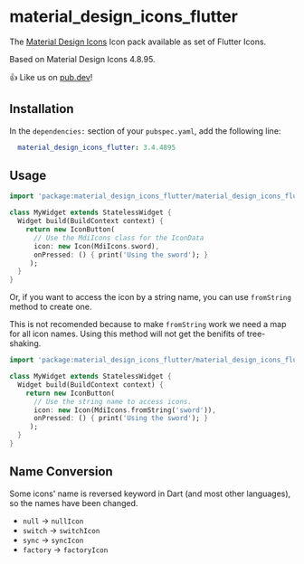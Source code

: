 # material_design_icons_flutter

The [Material Design Icons](https://materialdesignicons.com/) Icon pack available as set of Flutter Icons.

Based on Material Design Icons 4.8.95.

👍 Like us on [pub.dev](https://pub.dev/packages/material_design_icons_flutter)!

## Installation

In the `dependencies:` section of your `pubspec.yaml`, add the following line:

```yaml
  material_design_icons_flutter: 3.4.4895
```

## Usage

```dart
import 'package:material_design_icons_flutter/material_design_icons_flutter.dart';

class MyWidget extends StatelessWidget {
  Widget build(BuildContext context) {
    return new IconButton(
      // Use the MdiIcons class for the IconData
      icon: new Icon(MdiIcons.sword),
      onPressed: () { print('Using the sword'); }
     );
  }
}
```

Or, if you want to access the icon by a string name, you can use `fromString` method to create one.

This is not recomended because to make `fromString` work we need a map for all icon names. Using this method will not get the benifits of tree-shaking.

```dart
import 'package:material_design_icons_flutter/material_design_icons_flutter.dart';

class MyWidget extends StatelessWidget {
  Widget build(BuildContext context) {
    return new IconButton(
      // Use the string name to access icons.
      icon: new Icon(MdiIcons.fromString('sword')),
      onPressed: () { print('Using the sword'); }
     );
  }
}
```

## Name Conversion

Some icons' name is reversed keyword in Dart (and most other languages), so the names have been changed.

- `null` -> `nullIcon`
- `switch` -> `switchIcon`
- `sync` -> `syncIcon`
- `factory` -> `factoryIcon`
